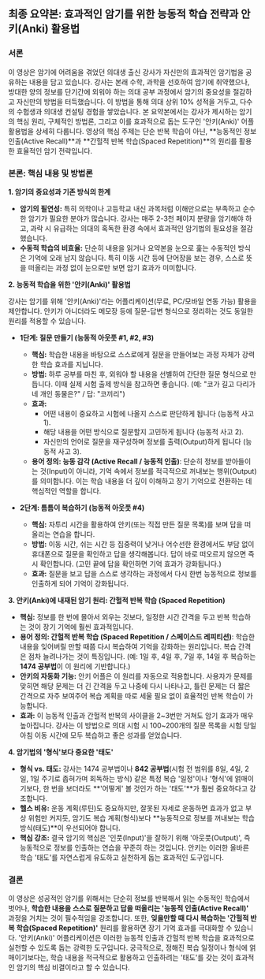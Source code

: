 ## 최종 요약본: 효과적인 암기를 위한 능동적 학습 전략과 안키(Anki) 활용법

### 서론

이 영상은 암기에 어려움을 겪었던 의대생 출신 강사가 자신만의 효과적인 암기법을 공유하는 내용을 담고 있습니다. 강사는 본래 수학, 과학을 선호하여 암기에 취약했으나, 방대한 양의 정보를 단기간에 외워야 하는 의대 공부 과정에서 암기의 중요성을 절감하고 자신만의 방법을 터득했습니다. 이 방법을 통해 의대 상위 10% 성적을 거두고, 다수의 수험생과 의대생 컨설팅 경험을 쌓았습니다. 본 요약본에서는 강사가 제시하는 암기의 핵심 원리, 구체적인 방법론, 그리고 이를 효과적으로 돕는 도구인 '안키(Anki)' 어플 활용법을 상세히 다룹니다. 영상의 핵심 주제는 단순 반복 학습이 아닌, **능동적인 정보 인출(Active Recall)**과 **간헐적 반복 학습(Spaced Repetition)**의 원리를 활용한 효율적인 암기 전략입니다.

### 본론: 핵심 내용 및 방법론

**1. 암기의 중요성과 기존 방식의 한계**

*   **암기의 필연성:** 특히 의학이나 고등학교 내신 과목처럼 이해만으로는 부족하고 순수한 암기가 필요한 분야가 많습니다. 강사는 매주 2-3천 페이지 분량을 암기해야 하고, 과락 시 유급하는 의대의 혹독한 환경 속에서 효과적인 암기법의 필요성을 절감했습니다.
*   **수동적 학습의 비효율:** 단순히 내용을 읽거나 요약본을 눈으로 훑는 수동적인 방식은 기억에 오래 남지 않습니다. 특히 이동 시간 등에 단어장을 보는 경우, 스스로 뜻을 떠올리는 과정 없이 눈으로만 보면 암기 효과가 미미합니다.

**2. 능동적 학습을 위한 '안키(Anki)' 활용법**

강사는 암기를 위해 '안키(Anki)'라는 어플리케이션(무료, PC/모바일 연동 가능) 활용을 제안합니다. 안키가 아니더라도 메모장 등에 질문-답변 형식으로 정리하는 것도 동일한 원리를 적용할 수 있습니다.

*   **1단계: 질문 만들기 (능동적 아웃풋 #1, #2, #3)**
    *   **핵심:** 학습한 내용을 바탕으로 스스로에게 질문을 만들어보는 과정 자체가 강력한 학습 효과를 지닙니다.
    *   **방법:** 하루 공부를 마친 후, 외워야 할 내용을 선별하여 간단한 질문 형식으로 만듭니다. 이때 실제 시험 출제 방식을 참고하면 좋습니다. (예: "코가 길고 다리가 네 개인 동물은?" / 답: "코끼리")
    *   **효과:**
        *   어떤 내용이 중요하고 시험에 나올지 스스로 판단하게 됩니다 (능동적 사고 1).
        *   해당 내용을 어떤 방식으로 질문할지 고민하게 됩니다 (능동적 사고 2).
        *   자신만의 언어로 질문을 재구성하며 정보를 출력(Output)하게 됩니다 (능동적 사고 3).
    *   **용어 정의: 능동 감각 (Active Recall / 능동적 인출)**: 단순히 정보를 받아들이는 것(Input)이 아니라, 기억 속에서 정보를 적극적으로 꺼내보는 행위(Output)를 의미합니다. 이는 학습 내용을 더 깊이 이해하고 장기 기억으로 전환하는 데 핵심적인 역할을 합니다.

*   **2단계: 틈틈이 복습하기 (능동적 아웃풋 #4)**
    *   **핵심:** 자투리 시간을 활용하여 안키(또는 직접 만든 질문 목록)를 보며 답을 떠올리는 연습을 합니다.
    *   **방법:** 이동 시간, 쉬는 시간 등 집중력이 낮거나 어수선한 환경에서도 부담 없이 휴대폰으로 질문을 확인하고 답을 생각해봅니다. 답이 바로 떠오르지 않으면 즉시 확인합니다. (고민 끝에 답을 확인하면 기억 효과가 강화됩니다.)
    *   **효과:** 질문을 보고 답을 스스로 생각하는 과정에서 다시 한번 능동적으로 정보를 인출하게 되어 기억이 강화됩니다.

**3. 안키(Anki)에 내재된 암기 원리: 간헐적 반복 학습 (Spaced Repetition)**

*   **핵심:** 정보를 한 번에 몰아서 외우는 것보다, 일정한 시간 간격을 두고 반복 학습하는 것이 장기 기억에 훨씬 효과적입니다.
*   **용어 정의: 간헐적 반복 학습 (Spaced Repetition / 스페이스드 레피티션)**: 학습한 내용을 잊어버릴 만할 때쯤 다시 복습하여 기억을 강화하는 원리입니다. 복습 간격은 점차 늘려나가는 것이 특징입니다. (예: 1일 후, 4일 후, 7일 후, 14일 후 복습하는 **1474 공부법**이 이 원리에 기반합니다.)
*   **안키의 자동화 기능:** 안키 어플은 이 원리를 자동으로 적용합니다. 사용자가 문제를 맞히면 해당 문제는 더 긴 간격을 두고 나중에 다시 나타나고, 틀린 문제는 더 짧은 간격으로 자주 보여주어 복습 계획을 따로 세울 필요 없이 효율적인 반복 학습이 가능합니다.
*   **효과:** 이 능동적 인출과 간헐적 반복의 사이클을 2~3번만 거쳐도 암기 효과가 매우 높아집니다. 강사는 이 방법으로 의대 시험 시 100~200개의 질문 목록을 시험 당일 아침 이동 시간에 모두 복습하고 좋은 성과를 얻었습니다.

**4. 암기법의 '형식'보다 중요한 '태도'**

*   **형식 vs. 태도:** 강사는 1474 공부법이나 **842 공부법**(시험 전 범위를 8일, 4일, 2일, 1일 주기로 좁혀가며 회독하는 방식) 같은 특정 복습 '일정'이나 '형식'에 얽매이기보다, 한 번을 보더라도 **'어떻게' 볼 것인가 하는 '태도'**가 훨씬 중요하다고 강조합니다.
*   **헬스 비유:** 운동 계획(루틴)도 중요하지만, 잘못된 자세로 운동하면 효과가 없고 부상 위험만 커지듯, 암기도 복습 계획(형식)보다 **능동적으로 정보를 꺼내보는 학습 방식(태도)**이 우선되어야 합니다.
*   **핵심 강조:** 결국 암기의 핵심은 '인풋(Input)'을 잘하기 위해 '아웃풋(Output)', 즉 능동적으로 정보를 인출하는 연습을 꾸준히 하는 것입니다. 안키는 이러한 올바른 학습 '태도'를 자연스럽게 유도하고 실천하게 돕는 효과적인 도구입니다.

### 결론

이 영상은 성공적인 암기를 위해서는 단순히 정보를 반복해서 읽는 수동적인 학습에서 벗어나, **학습한 내용을 스스로 질문하고 답을 떠올리는 '능동적 인출(Active Recall)'** 과정을 거치는 것이 필수적임을 강조합니다. 또한, **잊을만할 때 다시 복습하는 '간헐적 반복 학습(Spaced Repetition)'** 원리를 활용하면 장기 기억 효과를 극대화할 수 있습니다. '안키(Anki)' 어플리케이션은 이러한 능동적 인출과 간헐적 반복 학습을 효과적으로 실천할 수 있도록 돕는 강력한 도구입니다. 궁극적으로, 정해진 복습 일정이나 형식에 얽매이기보다는, 학습 내용을 적극적으로 활용하고 인출하려는 '태도'를 갖는 것이 효과적인 암기의 핵심 비결이라고 할 수 있습니다.